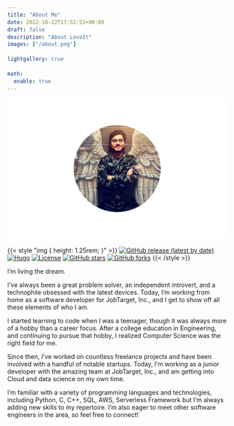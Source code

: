 ```yaml
---
title: "About Me"
date: 2022-10-22T17:52:53+00:00
draft: false
description: "About LoveIt"
images: ["/about.png"]

lightgallery: true

math:
  enable: true
---
```


![mypic](about.png)

{{< style "img { height: 1.25rem; }" >}}
[![GitHub release (latest by date)](https://img.shields.io/github/v/release/dillonzq/LoveIt?style=flat-square)](https://github.com/dillonzq/LoveIt/releases)
[![Hugo](https://img.shields.io/badge/Hugo-%5E0.62.0-ff4088?style=flat-square&logo=hugo)](https://gohugo.io/)
[![License](https://img.shields.io/github/license/dillonzq/LoveIt?style=flat-square)](https://github.com/dillonzq/LoveIt/blob/master/LICENSE)
[![GitHub stars](https://img.shields.io/github/stars/dillonzq/LoveIt?style=social)](https://github.com/dillonzq/LoveIt)
[![GitHub forks](https://img.shields.io/github/forks/dillonzq/LoveIt?style=social)](https://github.com/dillonzq/LoveIt/fork)
{{< /style >}}

I’m living the dream.

I’ve always been a great problem solver, an independent introvert, and a technophile obsessed with the latest devices. Today, I’m working from home as a software developer for JobTarget, Inc., and I get to show off all these elements of who I am.

I started learning to code when I was a teenager, though it was always more of a hobby than a career focus. After a college education in Engineering, and continuing to pursue that hobby, I realized Computer Science was the right field for me.

Since then, I’ve worked on countless freelance projects and have been involved with a handful of notable startups. Today, I’m working as a junior developer with the amazing team at JobTarget, Inc., and am getting into Cloud and data science on my own time.

I’m familiar with a variety of programming languages and technologies, including Python, C, C++, SQL, AWS, Serverless Framework but I’m always adding new skills to my repertoire. I’m also eager to meet other software engineers in the area, so feel free to connect!
